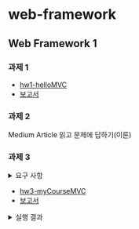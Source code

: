 # web-framework
## Web Framework 1
### 과제 1
- [hw1-helloMVC](https://github.com/coding-Benny/web-framework/tree/master/hw1-helloMVC)
- [보고서](https://github.com/coding-Benny/web-framework/wiki/hw1-helloMVC)
### 과제 2
Medium Article 읽고 문제에 답하기(이론)
### 과제 3
<details>
  <summary>요구 사항</summary>
  <ol>
    <li>지금까지 수강한 교과목을 데이터베이스에 저장</li>
    <li>웹 페이지 접속 시 인증 유무를 체크
      <ul>
        <li>인증되었으면 메인 페이지로 이동</li>
        <li>미인증시 자체적으로 작성한 로그인 폼을 출력하고 입력된 사용자 계정 정보는 DB에 저장</li>
      </ul>
    </li>
    <li>메인 페이지에는 다음과 같은 메뉴가 있음
      <ul>
        <li>학년/학기별 이수 학점 조회</li>
          <table>
            <theader>
              <tr><th>년도</th><th>학기</th><th>취득 학점</th><th>상세보기</th></tr>
            </theader>
            <tbody>
              <tr><td>...</td><td>...</td><td>...</td><td>...</td></tr>
              <tr><td>2020</td><td>1</td><td>18</td><td>링크</td></tr>
              <tr><td>2020</td><td>2</td><td>18</td><td>링크</td></tr>
            </tbody>
            <tfoot style="text-align: center">
              <tr><th>총계</th><th></th><th>94</th><th></th></tr>
            </tfoot>
          </table>
          상세보기 링크 클릭 시 학기별 수강 내역 출력
          <table>
            <theader>
              <tr><th>년도</th><th>학기</th><th>교과목명</th><th>교과구분</th><th>담당교수</th><th>학점</th></tr>
            </theader>
            <tbody>
              <tr><td>2020</td><td>1</td><td>정보보안</td><td>전선</td><td>김남윤</td><td>3</td></tr>
              <tr><td>2020</td><td>1</td><td>운영체제</td><td>전선</td><td>황기태</td><td>3</td></tr>
              <tr><td>...</td><td>...</td><td>...</td><td>...</td><td>...</td><td>...</td></tr>
            </tbody>
          </table>
        <li>수강 신청하기</li>
          2021년 1학기에 신청할 예상 교과목을 웹 폼을 통해 입력 받고 해당 데이터에 대한 검증 작업을 실시한 후(오류시 재입력 요청) DB에 저장
        <li>수강 신청 조회</li>
          <table>
            <theader>
              <tr><th>년도</th><th>학기</th><th>교과목명</th><th>교과구분</th><th>담당교수</th><th>학점</th></tr>
            </theader>
            <tbody>
              <tr><td>2021</td><td>1</td><td>데이터베이스</td><td>전선</td><td>김영웅</td><td>3</td></tr>
              <tr><td>2021</td><td>1</td><td>안드로이드</td><td>전지</td><td>허준영</td><td>3</td></tr>
              <tr><td>...</td><td>...</td><td>...</td><td>...</td><td>...</td><td>...</td></tr>
            </tbody>
          </table>
        </li>
    </ul>
  </ol>
</details>

- [hw3-myCourseMVC](https://github.com/coding-Benny/web-framework/tree/master/myCourseMVC)
- [보고서](https://github.com/coding-Benny/web-framework/wiki/hw3-myCourseMVC)

<details>
  <summary>실행 결과</summary>
  <ul>
    <li>로그인</li>
    <img src="https://github.com/coding-Benny/web-framework/blob/master/myCourseMVC/images/login.png" width="600" height="300">
    <li>메인 페이지</li>
    <img src="https://github.com/coding-Benny/web-framework/blob/master/myCourseMVC/images/main.png" width="600" height="180">
    <li>학년/학기별 이수 총 학점</li>
    <img src="https://github.com/coding-Benny/web-framework/blob/master/myCourseMVC/images/summary.png" width="600" height="450">
    <li>2020-1 수강 내역</li>
    <img src="https://github.com/coding-Benny/web-framework/blob/master/myCourseMVC/images/detail-2020-1.png" width="600" height="450">
    <li>2021-1 수강신청 폼</li>
    <img src="https://github.com/coding-Benny/web-framework/blob/master/myCourseMVC/images/register.png" width="600" height="300">
    <li>수강신청 완료</li>
    <img src="https://github.com/coding-Benny/web-framework/blob/master/myCourseMVC/images/register-completed.png" width="600" height="180">
    <li>2021-1 수강 신청 내역</li>
    <img src="https://github.com/coding-Benny/web-framework/blob/master/myCourseMVC/images/registration.png" width="600" height="450">
  </ul>
</details>
